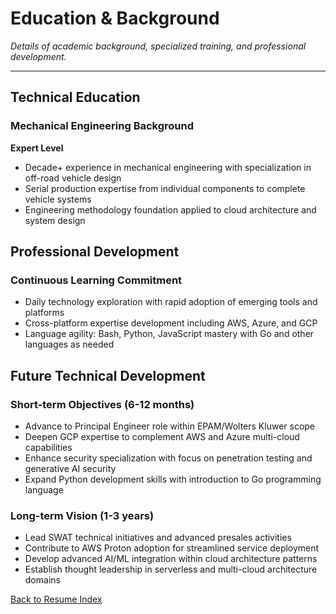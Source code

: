 # Education & Background

*Details of academic background, specialized training, and professional development.*

---

## Technical Education

### Mechanical Engineering Background
**Expert Level**

- Decade+ experience in mechanical engineering with specialization in off-road vehicle design
- Serial production expertise from individual components to complete vehicle systems
- Engineering methodology foundation applied to cloud architecture and system design

## Professional Development

### Continuous Learning Commitment

- Daily technology exploration with rapid adoption of emerging tools and platforms
- Cross-platform expertise development including AWS, Azure, and GCP
- Language agility: Bash, Python, JavaScript mastery with Go and other languages as needed

## Future Technical Development

### Short-term Objectives (6-12 months)
- Advance to Principal Engineer role within EPAM/Wolters Kluwer scope
- Deepen GCP expertise to complement AWS and Azure multi-cloud capabilities
- Enhance security specialization with focus on penetration testing and generative AI security
- Expand Python development skills with introduction to Go programming language

### Long-term Vision (1-3 years)
- Lead SWAT technical initiatives and advanced presales activities
- Contribute to AWS Proton adoption for streamlined service deployment
- Develop advanced AI/ML integration within cloud architecture patterns
- Establish thought leadership in serverless and multi-cloud architecture domains

[Back to Resume Index](../index.md)

